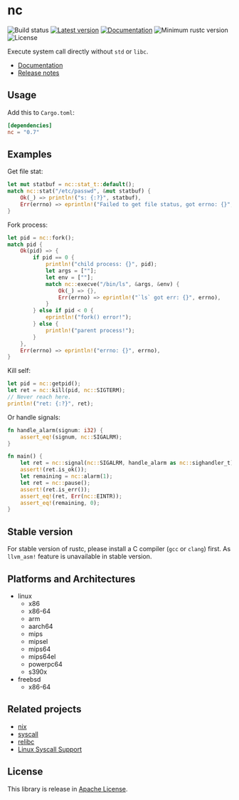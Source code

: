 
nc
===

![Build status](https://github.com/xushaohua/nc/actions/workflows/rust.yml/badge.svg)
[![Latest version](https://img.shields.io/crates/v/nc.svg)](https://crates.io/crates/nc)
[![Documentation](https://docs.rs/nc/badge.svg)](https://docs.rs/nc)
![Minimum rustc version](https://img.shields.io/badge/rustc-1.36+-yellow.svg)
![License](https://img.shields.io/crates/l/nc.svg)

Execute system call directly without `std` or `libc`.

- [Documentation](https://docs.rs/nc)
- [Release notes](https://github.com/xushaohua/nc/releases)

## Usage
Add this to `Cargo.toml`:
```toml
[dependencies]
nc = "0.7"
```

## Examples
Get file stat:
```rust
let mut statbuf = nc::stat_t::default();
match nc::stat("/etc/passwd", &mut statbuf) {
    Ok(_) => println!("s: {:?}", statbuf),
    Err(errno) => eprintln!("Failed to get file status, got errno: {}", errno),
}
```

Fork process:
```rust
let pid = nc::fork();
match pid {
    Ok(pid) => {
        if pid == 0 {
            println!("child process: {}", pid);
            let args = [""];
            let env = [""];
            match nc::execve("/bin/ls", &args, &env) {
                Ok(_) => {},
                Err(errno) => eprintln!("`ls` got err: {}", errno),
            }
        } else if pid < 0 {
            eprintln!("fork() error!");
        } else {
            println!("parent process!");
        }
    },
    Err(errno) => eprintln!("errno: {}", errno),
}
```

Kill self:
```rust
let pid = nc::getpid();
let ret = nc::kill(pid, nc::SIGTERM);
// Never reach here.
println!("ret: {:?}", ret);
```

Or handle signals:
```rust
fn handle_alarm(signum: i32) {
    assert_eq!(signum, nc::SIGALRM);
}

fn main() {
    let ret = nc::signal(nc::SIGALRM, handle_alarm as nc::sighandler_t);
    assert!(ret.is_ok());
    let remaining = nc::alarm(1);
    let ret = nc::pause();
    assert!(ret.is_err());
    assert_eq!(ret, Err(nc::EINTR));
    assert_eq!(remaining, 0);
}
```

## Stable version
For stable version of rustc, please install a C compiler (`gcc` or `clang`) first.
As `llvm_asm!` feature is unavailable in stable version.


## Platforms and Architectures
- linux
  - x86
  - x86-64
  - arm
  - aarch64
  - mips
  - mipsel
  - mips64
  - mips64el
  - powerpc64
  - s390x
- freebsd
  - x86-64

## Related projects
- [nix][nix]
- [syscall][syscall]
- [relibc][relibc]
- [Linux Syscall Support][lss]

[syscall]: https://github.com/kmcallister/syscall.rs
[relibc]: https://gitlab.redox-os.org/redox-os/relibc.git
[nix]: https://github.com/nix-rust/nix
[lss]: https://chromium.googlesource.com/linux-syscall-support

## License
This library is release in [Apache License](LICENSE).
